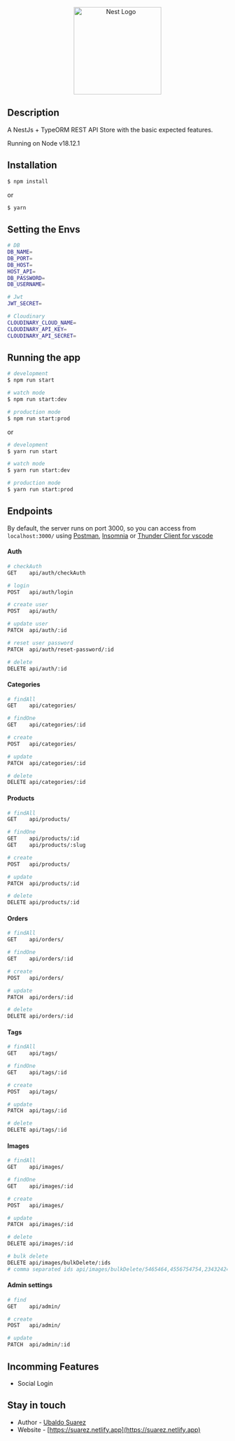 <p align="center">
  <a href="http://nestjs.com/" target="blank"><img src="https://nestjs.com/img/logo-small.svg" width="200" alt="Nest Logo" /></a>
</p>

[circleci-image]: https://img.shields.io/circleci/build/github/nestjs/nest/master?token=abc123def456
[circleci-url]: https://circleci.com/gh/nestjs/nest

## Description

A NestJs + TypeORM REST API Store with the basic expected features.

Running on Node v18.12.1

## Installation

```bash
$ npm install
```

or

```bash
$ yarn
```

## Setting the Envs

```bash
# DB
DB_NAME=
DB_PORT=
DB_HOST=
HOST_API=
DB_PASSWORD=
DB_USERNAME=

# Jwt
JWT_SECRET=

# Cloudinary
CLOUDINARY_CLOUD_NAME=
CLOUDINARY_API_KEY=
CLOUDINARY_API_SECRET=
```

## Running the app

```bash
# development
$ npm run start

# watch mode
$ npm run start:dev

# production mode
$ npm run start:prod
```

or

```bash
# development
$ yarn run start

# watch mode
$ yarn run start:dev

# production mode
$ yarn run start:prod
```

## Endpoints

By default, the server runs on port 3000, so you can access from `localhost:3000/` using [Postman][1], [Insomnia][2] or [Thunder Client for vscode][3]

[1]: https://www.postman.com/
[2]: https://insomnia.rest/download
[3]: https://marketplace.visualstudio.com/items?itemName=rangav.vscode-thunder-client

#### Auth

```bash
# checkAuth
GET    api/auth/checkAuth

# login
POST   api/auth/login

# create user
POST   api/auth/

# update user
PATCH  api/auth/:id

# reset user password
PATCH  api/auth/reset-password/:id

# delete
DELETE api/auth/:id
```

#### Categories

```bash
# findAll
GET    api/categories/

# findOne
GET    api/categories/:id

# create
POST   api/categories/

# update
PATCH  api/categories/:id

# delete
DELETE api/categories/:id
```

#### Products

```bash
# findAll
GET    api/products/

# findOne
GET    api/products/:id
GET    api/products/:slug

# create
POST   api/products/

# update
PATCH  api/products/:id

# delete
DELETE api/products/:id
```

#### Orders

```bash
# findAll
GET    api/orders/

# findOne
GET    api/orders/:id

# create
POST   api/orders/

# update
PATCH  api/orders/:id

# delete
DELETE api/orders/:id
```

#### Tags

```bash
# findAll
GET    api/tags/

# findOne
GET    api/tags/:id

# create
POST   api/tags/

# update
PATCH  api/tags/:id

# delete
DELETE api/tags/:id
```

#### Images

```bash
# findAll
GET    api/images/

# findOne
GET    api/images/:id

# create
POST   api/images/

# update
PATCH  api/images/:id

# delete
DELETE api/images/:id

# bulk delete
DELETE api/images/bulkDelete/:ids
# comma separated ids api/images/bulkDelete/5465464,4556754754,234324242
```

#### Admin settings

```bash
# find
GET    api/admin/

# create
POST   api/admin/

# update
PATCH  api/admin/:id


```

## Incomming Features

- Social Login

## Stay in touch

- Author - [Ubaldo Suarez](https://www.linkedin.com/in/usuarezs/)
- Website - [https://suarez.netlify.app](https://suarez.netlify.app)
